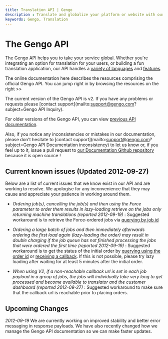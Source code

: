 ```yaml
---
title: Translation API | Gengo
description : Translate and globalize your platform or website with our Translation API. Machine translate for free or integrate professional translation for pennies. 
keywords: Gengo, Translation
---
```


# The Gengo API

The Gengo API helps you to take your service global. Whether you're integrating an option for translation for your users, or building a fun translation application, our API handles a [variety of languages](http://gengo.com/how-it-works/pricing-languages/) and [features](http://gengo.com/api/).

The online documentation here describes the resources comprising the official Gengo API. You can jump right in by browsing the resources on the right >>

The current version of the Gengo API is v2. If you have any problems or requests please [contact support](mailto:support@gengo.com?subject=Gengo API Inquiry).

For older versions of the Gengo API, you can view [previous API documentation](/legacy/).

Also, if you notice any inconsistencies or mistakes in our documentation, please don't hesitate to [contact support](mailto:support@gengo.com?subject=Gengo API Documentation inconsistency) to let us know or, if you feel up to it, issue a pull request to [our Documentation Github repository](https://github.com/mygengo/gengo_api_docs) because it is open source !

## Current known issues (Updated 2012-09-27)

Below are a list of current issues that we know exist in our API and are working to resolve. We apologise for any inconvenience that they may cause and appreciate your patience in working around them.

* _Ordering job(s), cancelling the job(s) and then using the Force parameter to order them results in lazy-loading retrieve on the jobs only returning machine translations (reported 2012-09-19)_
: Suggested workaround is to retrieve the Force-ordered jobs via [querying by job id](/v2/jobs/#jobs-by-id-get)

* _Ordering a large batch of jobs and then immediately afterwards ordering the first load again (lazy-loading the order) may result in double charging if the job queue has not finished processing the jobs that were ordered the first time (reported 2012-09-19)_
: Suggested workaround is to get the status of the initial order by [querying using the order id](/v2/order/#order-get) or [receiving a callback](/v2/callback_urls/). If this is not possible, please try lazy loading after waiting for at least 5 minutes after the initial order.

* _When using V2, if a non-reachable callback url is set in each job payload in a group of jobs, the jobs will individually take very long to get processed and become available to translator and the customer dashboard (reported 2012-09-27)_
: Suggested workaround to make sure that the callback url is reachable prior to placing orders.


## Upcoming Changes

*2012-09-19*
We are currently working on improved stability and better error messaging in response payloads. We have also recently changed how we manage the Gengo API documentation so we can make faster updates.
